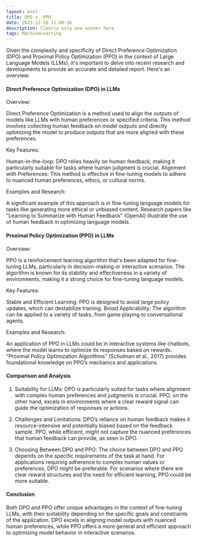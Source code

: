 ```yaml
---
layout: post
title: DPO v. PPO
date: 2023-12-28 11:00:16
description: Clearly only one winner here 
tags: MachineLearning
---
```


Given the complexity and specificity of Direct Preference Optimization (DPO) and Proximal Policy Optimization (PPO) in the context of Large Language Models (LLMs), it's important to delve into recent research and developments to provide an accurate and detailed report. Here's an overview:

#### Direct Preference Optimization (DPO) in LLMs

Overview:

Direct Preference Optimization is a method used to align the outputs of models like LLMs with human preferences or specified criteria.
This method involves collecting human feedback on model outputs and directly optimizing the model to produce outputs that are more aligned with these preferences.

Key Features:

Human-in-the-loop: DPO relies heavily on human feedback, making it particularly suitable for tasks where human judgment is crucial.
Alignment with Preferences: This method is effective in fine-tuning models to adhere to nuanced human preferences, ethics, or cultural norms.

Examples and Research:

A significant example of this approach is in fine-tuning language models for tasks like generating more ethical or unbiased content.
Research papers like “Learning to Summarize with Human Feedback” (OpenAI) illustrate the use of human feedback in optimizing language models.

#### Proximal Policy Optimization (PPO) in LLMs

Overview:

PPO is a reinforcement learning algorithm that's been adapted for fine-tuning LLMs, particularly in decision-making or interactive scenarios.
The algorithm is known for its stability and effectiveness in a variety of environments, making it a strong choice for fine-tuning language models.

Key Features:

Stable and Efficient Learning: PPO is designed to avoid large policy updates, which can destabilize training.
Broad Applicability: The algorithm can be applied to a variety of tasks, from game playing to conversational agents.

Examples and Research:

An application of PPO in LLMs could be in interactive systems like chatbots, where the model learns to optimize its responses based on rewards.
“Proximal Policy Optimization Algorithms” (Schulman et al., 2017) provides foundational knowledge on PPO’s mechanics and applications.

#### Comparison and Analysis

1. Suitability for LLMs:
DPO is particularly suited for tasks where alignment with complex human preferences and judgments is crucial.
PPO, on the other hand, excels in environments where a clear reward signal can guide the optimization of responses or actions.

2. Challenges and Limitations:
DPO’s reliance on human feedback makes it resource-intensive and potentially biased based on the feedback sample.
PPO, while efficient, might not capture the nuanced preferences that human feedback can provide, as seen in DPO.

3. Choosing Between DPO and PPO:
The choice between DPO and PPO depends on the specific requirements of the task at hand. For applications requiring adherence to complex human values or preferences, DPO might be preferable.
For scenarios where there are clear reward structures and the need for efficient learning, PPO could be more suitable.

#### Conclusion

Both DPO and PPO offer unique advantages in the context of fine-tuning LLMs, with their suitability depending on the specific goals and constraints of the application. DPO excels in aligning model outputs with nuanced human preferences, while PPO offers a more general and efficient approach to optimizing model behavior in interactive scenarios.